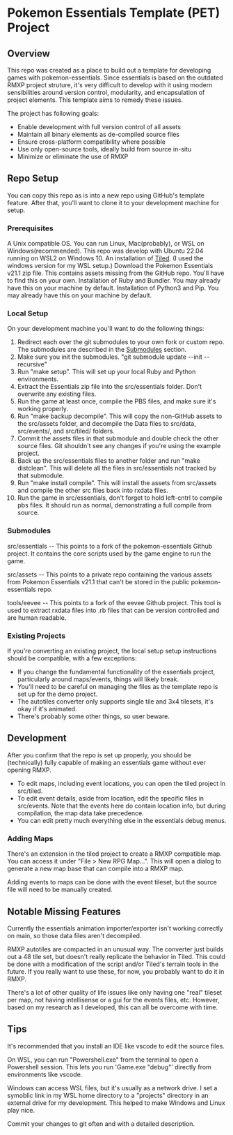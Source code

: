 # Pokemon Essentials Template (PET) Project

## Overview
This repo was created as a place to build out a template for developing games with pokemon-essentials. Since essentials is based on the outdated RMXP project struture, it's very difficult to develop with it using modern sensibilities around version control, modularity, and encapsulation of project elements. This template aims to remedy these issues.

The project has following goals:
* Enable development with full version control of all assets
* Maintain all binary elements as de-compiled source files
* Ensure cross-platform compatibility where possible
* Use only open-source tools, ideally build from source in-situ
* Minimize or eliminate the use of RMXP

## Repo Setup

You can copy this repo as is into a new repo using GitHub's template feature. After that, you'll want to clone it to your development machine for setup.

### Prerequisites
A Unix compatible OS. You can run Linux, Mac(probably), or WSL on Windows(recommended). This repo was develop with Ubuntu 22.04 running on WSL2 on Windows 10.
An installation of [Tiled](https://www.mapeditor.org/). (I used the windows version for my WSL setup.)
Download the Pokemon Essentials v21.1 zip file. This contains assets missing from the GitHub repo. You'll have to find this on your own.
Installation of Ruby and Bundler. You may already have this on your machine by default.
Installation of Python3 and Pip. You may already have this on your machine by default.

### Local Setup

On your development machine you'll want to do the following things:
1. Redirect each over the git submodules to your own fork or custom repo. The submodules are described in the [Submodules](#submodules) section.
2. Make sure you init the submodules. "git submodule update --init --recursive"
3. Run "make setup". This will set up your local Ruby and Python environments.
4. Extract the Essentials zip file into the src/essentials folder. Don't overwrite any existing files.
5. Run the game at least once, compile the PBS files, and make sure it's working properly.
6. Run "make backup decompile". This will copy the non-GitHub assets to the src/assets folder, and decompile the Data files to src/data, src/events/, and src/tiled/ folders.
7. Commit the assets files in that submodule and double check the other source files. Git shouldn't see any changes if you're using the example project.
8. Back up the src/essentials files to another folder and run "make distclean". This will delete all the files in src/essentials not tracked by that submodule.
9.  Run "make install compile". This will install the assets from src/assets and compile the other src files back into rxdata files.
10. Run the game in src/essentials, don't forget to hold left-cntrl to compile pbs files. It should run as normal, demonstrating a full compile from source.


### Submodules
src/essentials -- This points to a fork of the pokemon-essentials Github project. It contains the core scripts used by the game engine to run the game.

src/assets -- This points to a private repo containing the various assets from Pokemon Essentials v21.1 that can't be stored in the public pokemon-essentials repo.

tools/eevee -- This points to a fork of the eevee Github project. This tool is used to extract rxdata files into .rb files that can be version controlled and are human readable.

### Existing Projects
If you're converting an existing project, the local setup setup instructions should be compatible, with a few exceptions:
* If you change the fundamental functionality of the essentials project, particularly around maps/events, things will likely break.
* You'll need to be careful on managing the files as the template repo is set up for the demo project.
* The autotiles converter only supports single tile and 3x4 tilesets, it's okay if it's animated.
* There's probably some other things, so user beware.

## Development
After you confirm that the repo is set up properly, you should be (technically) fully capable of making an essentials game without ever opening RMXP.

* To edit maps, including event locations, you can open the tiled project in src/tiled.
* To edit event details, aside from location, edit the specific files in src/events. Note that the events here do contain location info, but during compilation, the map data take precedence.
* You can edit pretty much everything else in the essentials debug menus.

### Adding Maps
There's an extension in the tiled project to create a RMXP compatible map. You can access it under "File > New RPG Map...". This will open a dialog to generate a new map base that can compile into a RMXP map.

Adding events to maps can be done with the event tileset, but the source file will need to be manually created.

## Notable Missing Features
Currently the essentials animation importer/exporter isn't working correctly on main, so those data files aren't decompiled.

RMXP autotiles are compacted in an unusual way. The converter just builds out a 48 tile set, but doesn't really replicate the behavior in Tiled. This could be done with a modification of the script and/or Tiled's terrain tools in the future. If you really want to use these, for now, you probably want to do it in RMXP.

There's a lot of other quality of life issues like only having one "real" tileset per map, not having intellisense or a gui for the events files, etc. However, based on my research as I developed, this can all be overcome with time.

## Tips
It's recommended that you install an IDE like vscode to edit the source files.

On WSL, you can run "Powershell.exe" from the terminal to open a Powershell session. This lets you run 'Game.exe "debug"' directly from environments like vscode.

Windows can access WSL files, but it's usually as a network drive. I set a symoblic link in my WSL home directory to a "projects" directory in an external drive for my development. This helped to make Windows and Linux play nice.

Commit your changes to git often and with a detailed description.
